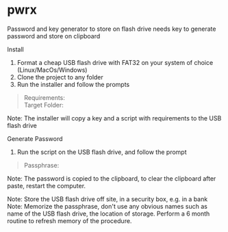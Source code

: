 # pwrx

Password and key generator to store on flash drive needs key to generate password and store on clipboard

Install
1) Format a cheap USB flash drive with FAT32 on your system of choice (Linux/MacOs/Windows)
2) Clone the project to any folder
3) Run the installer and follow the prompts
>Requirements:  
>Target Folder:   

Note: The installer will copy a key and a script with requirements to the USB flash drive

Generate Password
1) Run the script on the USB flash drive, and follow the prompt
>Passphrase:  

Note: The password is copied to the clipboard, to clear the clipboard after paste, restart the computer.

Note: Store the USB flash drive off site, in a security box, e.g. in a bank
Note: Memorize the passphrase, don't use any obvious names such as name of the USB flash drive, the location of storage. Perform a 6 month routine to refresh memory of the procedure.
